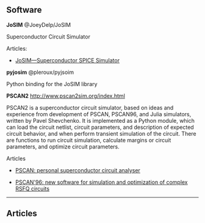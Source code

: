 
## Software

**JoSIM**
@JoeyDelp/JoSIM

Superconductor Circuit Simulator

Articles:

 * [JoSIM—Superconductor SPICE Simulator]

**pyjosim**
@pleroux/pyjsoim

Python binding for the JoSIM library

**PSCAN2**
http://www.pscan2sim.org/index.html

PSCAN2 is a superconductor circuit simulator, based on ideas and experience from development of PSCAN, PSCAN96, and Julia simulators, written by Pavel Shevchenko. It is implemented as a Python module, which can load the circuit netlist, circuit parameters, and description of expected circuit behavior, and when perform transient simulation of the circuit. There are functions to run circuit simulation, calculate margins or circuit parameters, and optimize circuit parameters.

Articles

 * [PSCAN: personal superconductor circuit analyser]

 * [PSCAN'96: new software for simulation and optimization of complex RSFQ circuits]


---

## Articles


[PSCAN'96: new software for simulation and optimization of complex RSFQ circuits]: https://ieeexplore.ieee.org/abstract/document/621792
[PSCAN: personal superconductor circuit analyser]: https://iopscience.iop.org/article/10.1088/0953-2048/4/11/031
[JoSIM—Superconductor SPICE Simulator]: https://ieeexplore.ieee.org/document/8633946
